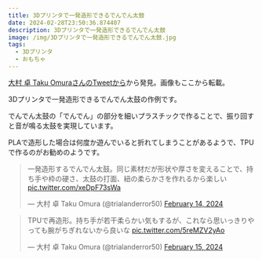 ```yaml
---
title: 3Dプリンタで一発造形できるでんでん太鼓
date: 2024-02-28T23:50:36.874407
description: 3Dプリンタで一発造形できるでんでん太鼓
image: /img/3Dプリンタで一発造形できるでんでん太鼓.jpg
tags:
  - 3Dプリンタ
  - おもちゃ
---
```

[大村 卓 Taku OmuraさんのTweetから](https://twitter.com/trialanderror50/status/1757603176755458512)から発見。画像もここから転載。

3Dプリンタで一発造形できるでんでん太鼓の作例です。

でんでん太鼓の「でんでん」の部分を細いプラスチックで作ることで、振り回すと音が鳴る太鼓を実現しています。

PLAで造形した場合は何度か遊んでいると折れてしまうことがあるようで、TPUで作るのがお勧めのようです。

<blockquote class="twitter-tweet"><p lang="ja" dir="ltr">一発造形するでんでん太鼓。同じ素材だが形状や厚さを変えることで、持ち手や枠の硬さ、太鼓の打面、紐の柔らかさを作れるから楽しい <a href="https://t.co/xeDpF73sWa">pic.twitter.com/xeDpF73sWa</a></p>&mdash; 大村 卓 Taku Omura (@trialanderror50) <a href="https://twitter.com/trialanderror50/status/1757603176755458512?ref_src=twsrc%5Etfw">February 14, 2024</a></blockquote>
<script async src="https://platform.twitter.com/widgets.js" charset="utf-8"></script>



<blockquote class="twitter-tweet"><p lang="ja" dir="ltr">TPUで再造形。持ち手が若干柔らかい気もするが、これなら思いっきりやっても腕がちぎれないから良いな <a href="https://t.co/5reMZV2yAo">pic.twitter.com/5reMZV2yAo</a></p>&mdash; 大村 卓 Taku Omura (@trialanderror50) <a href="https://twitter.com/trialanderror50/status/1757966949202768135?ref_src=twsrc%5Etfw">February 15, 2024</a></blockquote>
<script async src="https://platform.twitter.com/widgets.js" charset="utf-8"></script>



